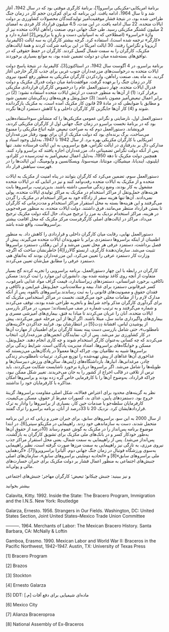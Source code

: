   برنامۀ امریکایی-مکزیکی براسرو[1]، برنامۀ کارگری موقتی بود که در سال 1942، آغاز شد و تا سال 1964، ادامه یافت. این برنامه که برای کم‌کردن حجم کار در زمان جنگ طراحی شده بود، در نتیجۀ فشار موفقیت‌آمیز تولیدکنندگان محصولات کشاورزی بر دولت ایالات متحده، 22 سال ادامه یافت. در این مدت، 4.5 میلیون قرارداد کار فردی به امضای 2 میلیون کشتگر مکزیکی رسید. طی جنگ جهانی دوم، صنعت راه‌آهن ایالات متحده نیز از واژۀ «براسرو» (اصطلاحی که به اسپانیایی دست و بازو یا برازوس[2] اشاره دارد و «کارگر» ترجمه شده است)، استفاده کرد. گرچه بیشتر کارگران به سه ایالت (کالیفرنیا، آریزونا و تگزاس) رفتند، 30 ایالت امریکا در این برنامه شرکت کردند و همۀ ایالت‌های مکزیک، کارگران را به ‌سمت شمال گسیل کردند. کارگران در حفظ حقوقی که در توافق‌های بسته‌شده میان دو دولت تضمین شده بود، به موانع بسیاری برخوردند.

برنامة براسرو، در 4 آگوست سال 1942، در استاکتون[3]، کالیفرنیا، در نتیجۀ پاسخ دولت ایالات متحده به درخواست‌های مزرعه‌داران جنوب غربی برای جذب کارگر خارجی آغاز گردید. نه ماه بعد، صنعت راه‌آهن، واردکردن کارگران مکزیکی به منظور رفع کمبود نیروی کار در زمان جنگ را برعهده گرفت. موافقت‌نامۀ میان دولت فدرال مکزیک و دولت فدرال ایالات متحده، چهار دستورالعمل عام را درخصوص کارگران قراردادی مکزیکی برقرار کرد: (1) از آن‌ها به منظور خدمت در ارتش ایالات متحده استفاده نشود؛ (2) در برابر اعمال تبعیض‌آمیز مصون باشند؛ (3) حمل‌ونقل و هزینه‌های زندگی‌شان تضمین شود و مطابق با ضوابطی که در مادۀ 29 قانون کار مکزیک آمده است، به مکزیک بازگردانده شوند و (4) کار آن‌ها جایگزین کار کارگران داخلی و یا کاهش دستمزد آن‌ها نگردد.

دستورالعمل اول، نارضایتی و نگرانی عمومی مکزیکی‌ها را که منشأش سوءاستفاده‌هایی بود که در برنامۀ نخست براسرو در زمان جنگ جهانی اول از کارگران مکزیکی کردند، فرونشاند. دستورالعمل دوم که به صراحت تبعیض علیه اتباع مکزیکی را ممنوع می‌ساخت، برگ برنده‌ای بود که دولت مکزیک از آن برای بهبود رفتار مزرعه‌داران امریکایی با کارگران مکزیکی بهره برد. از سال 1942 تا 1947، به‌دلیل وجود اسناد و مدارکی دال بر بدرفتاری در ایالت تگزاس، هیچ براسرویی به این ایالت فرستاده نشد. تنها پس از آنکه دولت تگزاس تضمیناتی داد، مزرعه‌داران اجازه یافتند که براسرو وارد کنند. همچنین دولت مکزیک تا دهة 1950، به‌دلیل اعمال تبعیض‌آمیز به ثبت‌رسیده در کلرادو، ایلینوی، ایندیانا، میشیگان، مونتانا، مینه‌سوتا، ویسکانسین و وایومینگ، این ایالت‌ها را در فهرست سیاهش قرار داد.

دستورالعمل سوم، تضمین می‌کرد که کارگران بتوانند در پناه امنیت از مکزیک به ایالات متحده و از مکزیک به ایالات متحده رفت‌وآمد کنند و نیز در اثنایی که در ایالات متحده مشغول به کار بودند، وضع زندگی مناسبی داشته باشند. بدین‌ترتیب، براسروها بابت هزینه‌های حمل‌ونقل از مراکز استخدام در مکزیک به مراکز تولیدی ایالات متحده، پولی نمی‌دادند. آن‌ها تنها هزینه سفر از زادگاه خود به مراکز استخدام در مکزیک را گردن می‌گرفتند و این هزینه‌ها بسته به محل استقرار مراکز استخدام و مدت‌زمانی که کارگران تا بستن قرارداد منتظر می‌مانند، فرق داشتند. دولت ایالات متحده، به منظور صرفه‌جویی در هزینه، مراکز استخدام نزدیک به مرز را ترجیح می‌داد، حال آنکه دولت مکزیک ترجیح می‌داد، مراکز در ایالت‌های اصلی کارگرفرست مرکز مکزیک که محل اقامت بیشتر براسروهاست، واقع شده باشد.

دستورالعمل نهایی، رقابت میان کارگران داخلی و قراردادی را کاهش داد. به منظور اطمینان از اینکه براسروها دستمزدی برابر با شهروندان ایالات متحده می‌گیرند، پیش از فصل برداشت، دستمزد عرفی هر محل تعیین می‌شد و از این رهگذر، دستمزد براسروها تثبیت می‌شد. سازمان‌دهندۀ کارگری، ارنستو گالارزا[4] خاطرنشان ساخت که اگرچه وزارت کار دستمزد عرفی را تعیین می‌کرد، این مزرعه‌داران بودند که به‌اتفاق هم، دستمزد عرفی را مطابق میل‌شان تعیین می‌کردند.

کارگران در رابطه با این چهار دستورالعمل، برنامه براسرویی را تجربه کردند گخ بسیار متفاوت از آنچه روی کاغذ نوشته شده بود. دانشوران این موارد را ثبت کردند: مسکن ناکافی، برخورد غیرانسانی، دستمزدهای زیراستاندارد، قیمت گزاف مواد غذایی نامرغوب، کسر غیرقانونی دستمزد برای غذا، بیمه و سلامت‌بانی، حمل‌ونقل غیرایمن و ناکافی و فقدان حقوق و مصونیت‌های قانونی را به ثبت رساندند.براسروهای بالقوه، پس از آنکه مدارک لازم را از مقامات محلی خود می‌گرفتند، نخست در مراکز استخدامی مکزیک که برای گردآوری کارگران مذکر واجد شرایط و باتجربه طراحی شده بودند، توقف می‌کردند و شماره می‌گرفتند و به ترتیب شماره در صف می‌ایستادند؛ سپس، در مراکز بازرسی ایالات متحده، آنان را عریان می‌کردند تا مبادا به فتق، بیماری‌های آمیزشی مسری و بیماری‌های واگیرداری مانند سل، مبتلا باشند. اگر آن‌ها از این مرحله عبور می‌کردند، پیش از پوشیدن لباس، افشانۀ دِدِت[5] در انتظارشان بود. فرایند جداکردن «گزینه‌های نامطلوب»، حتی شامل بازرسی دست پینه بستۀ کارگران برای اطمینان از مهارت آن‌ها در کار کشاورزی نیز می‌شد. پس از آن، نمایندگان انجمن‌های مزرعه‌داران، انتخاب می‌کردند که چه کسانی به‌عنوان کارگر استخدام شوند و چه کاری انجام دهند. حمل‌ونقل، مسکن و خوابگاه‌های براسروها، امتداد مدیریت پادگانی است. شرایط زندگی برای براسروها شبیه به نظامیان بود، چراکه آن‌ها معمولاً در پادگان‌هایی می‌زیستند که غذاخوری آن‌ها غذاهای از پیش تهیه‌شده را توزیع می‌کرد. ترتیبات نامطلوب‌تر زندگی چادر، مرغدانی‌ها، انبارها، بازداشتگاه‌های ژاپنی‌ها، سالن‌های ورزش دبیرستان‌ها و طویله‌ها را شامل می‌شد. اگر براسروها دربارۀ برخورد ناشایست شکایت می‌کردند، باید ترس از تلافی در قالب اخراج از کشور را به جان می‌خریدند. تغییر شکل ممکن نبود، چراکه قرارداد، به‌وضوح آن‌ها را با کارفرمایی خاص گره زده بودند و براسروها امکان مذاکره با کارفرمایان خود را نداشتند.

نظر به گزینه‌های محدود برای اعتراض فعالانه، شکل اصلی مقاومت براسروها، گزینۀ خروج بود. دستمزدهای پایین، غذای بد، کسورات مفرط از حقوق، مسکن بی‌کیفیت، کارفرمایان سلطه‌جو یا صدمات حین کار، بسیاری از براسروها را وادار به ترک قراردادهایشان کرد. نزدیک 20 تا 33درصد از آنان، برنامه براسرو را ترک گفتند.

 از سال 2000 به این سو، براسروهای سابق، برای جبران ضرر و زیانی که در این برنامه متحمل شدند، دست به سازماندهی خود زدند. راهپیمایی در مکزیکو سیتی[6]، در ابتدا موضوع برنامه پس‌انداز را در مکزیک به گوش عموم رساند (10درصد از حقوق آن‌ها به‌طور خودکار کسر و در بانک‌های ملی مکزیک برای تشویق کارگران به بازگشت، پس‌انداز می‌شد). پس از راهپیمایی به سمت شمال، یعنی محل استقرار مراکز جذب نیروی مرزی، به تازگی نیز راهپیمایی به سمت مرزها صورت گرفته است، نظیر راهپیمایی به‌سوی ورزشگاه فوتبال در زمان جنگ جهانی دوم. آلیانزا براسروپروا[7]، «گردهمایی ملی براسروهای سابق»[8] و «اتحادیه دوملیتی براسروهای سابق»، سازمان‌های اصلی جنبش‌های اجتماعی به منظور اعمال فشار بر دولت مکزیک برای جبران خسارت‌های مالی و پولی‌اند. 

 

و نیز ببینید: جنبش چیکانو؛ تبعیض؛ کارگران مهاجر؛ جنبش‌های اجتماعی

بیشتر بخوانید

Calavita, Kitty. 1992. Inside the State: The Bracero Program, Immigration and the I.N.S. New York: Routledge

Galarza, Ernesto. 1956. Strangers in Our Fields. Washington, DC: United States Section, Joint United States–Mexico Trade Union Committee

———. 1964. Merchants of Labor: The Mexican Bracero History. Santa Barbara, CA: McNally & Loftin

Gamboa, Erasmo. 1990. Mexican Labor and World War II: Braceros in the Pacific Northwest, 1942–1947. Austin, TX: University of Texas Press

 [1] Bracero Program 

 [2] Brazos

 [3] Stockton

[4] Ernesto Galarza

 [5] DDT: ماده‌ای شیمیایی برای دفع آفات [م.]

 [6] Mexico City

 [7] Alianza Braceroproa

 [8] National Assembly of Ex-Braceros

 

 

 

  


 